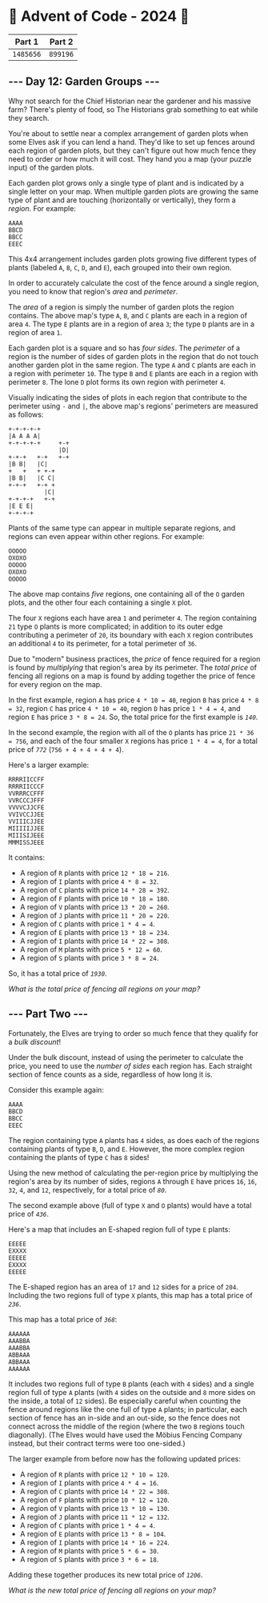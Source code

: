# 🎄 Advent of Code - 2024 🎄
| Part 1 | Part 2 |
| ------ | ------ |
| `1485656` | `899196` |

<h2>--- Day 12: Garden Groups ---</h2><p>Why not search for the Chief Historian near the gardener and his massive farm? There's plenty of food, so The Historians grab something to eat while they search.</p>
<p>You're about to settle near a complex arrangement of garden plots when some Elves ask if you can lend a hand. They'd like to set up <span title="I originally wanted to title this puzzle &quot;Fencepost Problem&quot;, but I was afraid someone would then try to count fenceposts by mistake and experience a fencepost problem.">fences</span> around each region of garden plots, but they can't figure out how much fence they need to order or how much it will cost. They hand you a map (your puzzle input) of the garden plots.</p>
<p>Each garden plot grows only a single type of plant and is indicated by a single letter on your map. When multiple garden plots are growing the same type of plant and are touching (horizontally or vertically), they form a <em>region</em>. For example:</p>
<pre><code>AAAA
BBCD
BBCC
EEEC
</code></pre>
<p>This 4x4 arrangement includes garden plots growing five different types of plants (labeled <code>A</code>, <code>B</code>, <code>C</code>, <code>D</code>, and <code>E</code>), each grouped into their own region.</p>
<p>In order to accurately calculate the cost of the fence around a single region, you need to know that region's <em>area</em> and <em>perimeter</em>.</p>
<p>The <em>area</em> of a region is simply the number of garden plots the region contains. The above map's type <code>A</code>, <code>B</code>, and <code>C</code> plants are each in a region of area <code>4</code>. The type <code>E</code> plants are in a region of area <code>3</code>; the type <code>D</code> plants are in a region of area <code>1</code>.</p>
<p>Each garden plot is a square and so has <em>four sides</em>. The <em>perimeter</em> of a region is the number of sides of garden plots in the region that do not touch another garden plot in the same region. The type <code>A</code> and <code>C</code> plants are each in a region with perimeter <code>10</code>. The type <code>B</code> and <code>E</code> plants are each in a region with perimeter <code>8</code>. The lone <code>D</code> plot forms its own region with perimeter <code>4</code>.</p>
<p>Visually indicating the sides of plots in each region that contribute to the perimeter using <code>-</code> and <code>|</code>, the above map's regions' perimeters are measured as follows:</p>
<pre><code>+-+-+-+-+
|A A A A|
+-+-+-+-+     +-+
              |D|
+-+-+   +-+   +-+
|B B|   |C|
+   +   + +-+
|B B|   |C C|
+-+-+   +-+ +
          |C|
+-+-+-+   +-+
|E E E|
+-+-+-+
</code></pre>
<p>Plants of the same type can appear in multiple separate regions, and regions can even appear within other regions. For example:</p>
<pre><code>OOOOO
OXOXO
OOOOO
OXOXO
OOOOO
</code></pre>
<p>The above map contains <em>five</em> regions, one containing all of the <code>O</code> garden plots, and the other four each containing a single <code>X</code> plot.</p>
<p>The four <code>X</code> regions each have area <code>1</code> and perimeter <code>4</code>. The region containing <code>21</code> type <code>O</code> plants is more complicated; in addition to its outer edge contributing a perimeter of <code>20</code>, its boundary with each <code>X</code> region contributes an additional <code>4</code> to its perimeter, for a total perimeter of <code>36</code>.</p>
<p>Due to "modern" business practices, the <em>price</em> of fence required for a region is found by <em>multiplying</em> that region's area by its perimeter. The <em>total price</em> of fencing all regions on a map is found by adding together the price of fence for every region on the map.</p>
<p>In the first example, region <code>A</code> has price <code>4 * 10 = 40</code>, region <code>B</code> has price <code>4 * 8 = 32</code>, region <code>C</code> has price <code>4 * 10 = 40</code>, region <code>D</code> has price <code>1 * 4 = 4</code>, and region <code>E</code> has price <code>3 * 8 = 24</code>. So, the total price for the first example is <code><em>140</em></code>.</p>
<p>In the second example, the region with all of the <code>O</code> plants has price <code>21 * 36 = 756</code>, and each of the four smaller <code>X</code> regions has price <code>1 * 4 = 4</code>, for a total price of <code><em>772</em></code> (<code>756 + 4 + 4 + 4 + 4</code>).</p>
<p>Here's a larger example:</p>
<pre><code>RRRRIICCFF
RRRRIICCCF
VVRRRCCFFF
VVRCCCJFFF
VVVVCJJCFE
VVIVCCJJEE
VVIIICJJEE
MIIIIIJJEE
MIIISIJEEE
MMMISSJEEE
</code></pre>
<p>It contains:</p>
<ul>
<li>A region of <code>R</code> plants with price <code>12 * 18 = 216</code>.</li>
<li>A region of <code>I</code> plants with price <code>4 * 8 = 32</code>.</li>
<li>A region of <code>C</code> plants with price <code>14 * 28 = 392</code>.</li>
<li>A region of <code>F</code> plants with price <code>10 * 18 = 180</code>.</li>
<li>A region of <code>V</code> plants with price <code>13 * 20 = 260</code>.</li>
<li>A region of <code>J</code> plants with price <code>11 * 20 = 220</code>.</li>
<li>A region of <code>C</code> plants with price <code>1 * 4 = 4</code>.</li>
<li>A region of <code>E</code> plants with price <code>13 * 18 = 234</code>.</li>
<li>A region of <code>I</code> plants with price <code>14 * 22 = 308</code>.</li>
<li>A region of <code>M</code> plants with price <code>5 * 12 = 60</code>.</li>
<li>A region of <code>S</code> plants with price <code>3 * 8 = 24</code>.</li>
</ul>
<p>So, it has a total price of <code><em>1930</em></code>.</p>
<p><em>What is the total price of fencing all regions on your map?</em></p>

<h2 id="part2">--- Part Two ---</h2><p>Fortunately, the Elves are trying to order so much fence that they qualify for a <em>bulk discount</em>!</p>
<p>Under the bulk discount, instead of using the perimeter to calculate the price, you need to use the <em>number of sides</em> each region has. Each straight section of fence counts as a side, regardless of how long it is.</p>
<p>Consider this example again:</p>
<pre><code>AAAA
BBCD
BBCC
EEEC
</code></pre>
<p>The region containing type <code>A</code> plants has <code>4</code> sides, as does each of the regions containing plants of type <code>B</code>, <code>D</code>, and <code>E</code>. However, the more complex region containing the plants of type <code>C</code> has <code>8</code> sides!</p>
<p>Using the new method of calculating the per-region price by multiplying the region's area by its number of sides, regions <code>A</code> through <code>E</code> have prices <code>16</code>, <code>16</code>, <code>32</code>, <code>4</code>, and <code>12</code>, respectively, for a total price of <code><em>80</em></code>.</p>
<p>The second example above (full of type <code>X</code> and <code>O</code> plants) would have a total price of <code><em>436</em></code>.</p>
<p>Here's a map that includes an E-shaped region full of type <code>E</code> plants:</p>
<pre><code>EEEEE
EXXXX
EEEEE
EXXXX
EEEEE
</code></pre>
<p>The E-shaped region has an area of <code>17</code> and <code>12</code> sides for a price of <code>204</code>. Including the two regions full of type <code>X</code> plants, this map has a total price of <code><em>236</em></code>.</p>
<p>This map has a total price of <code><em>368</em></code>:</p>
<pre><code>AAAAAA
AAABBA
AAABBA
ABBAAA
ABBAAA
AAAAAA
</code></pre>
<p>It includes two regions full of type <code>B</code> plants (each with <code>4</code> sides) and a single region full of type <code>A</code> plants (with <code>4</code> sides on the outside and <code>8</code> more sides on the inside, a total of <code>12</code> sides). Be especially careful when counting the fence around regions like the one full of type <code>A</code> plants; in particular, each section of fence has an in-side and an out-side, so the fence does not connect across the middle of the region (where the two <code>B</code> regions touch diagonally). (The Elves would have used the M&ouml;bius Fencing Company instead, but their contract terms were too one-sided.)</p>
<p>The larger example from before now has the following updated prices:</p>
<ul>
<li>A region of <code>R</code> plants with price <code>12 * 10 = 120</code>.</li>
<li>A region of <code>I</code> plants with price <code>4 * 4 = 16</code>.</li>
<li>A region of <code>C</code> plants with price <code>14 * 22 = 308</code>.</li>
<li>A region of <code>F</code> plants with price <code>10 * 12 = 120</code>.</li>
<li>A region of <code>V</code> plants with price <code>13 * 10 = 130</code>.</li>
<li>A region of <code>J</code> plants with price <code>11 * 12 = 132</code>.</li>
<li>A region of <code>C</code> plants with price <code>1 * 4 = 4</code>.</li>
<li>A region of <code>E</code> plants with price <code>13 * 8 = 104</code>.</li>
<li>A region of <code>I</code> plants with price <code>14 * 16 = 224</code>.</li>
<li>A region of <code>M</code> plants with price <code>5 * 6 = 30</code>.</li>
<li>A region of <code>S</code> plants with price <code>3 * 6 = 18</code>.</li>
</ul>
<p>Adding these together produces its new total price of <code><em>1206</em></code>.</p>
<p><em>What is the new total price of fencing all regions on your map?</em></p>
